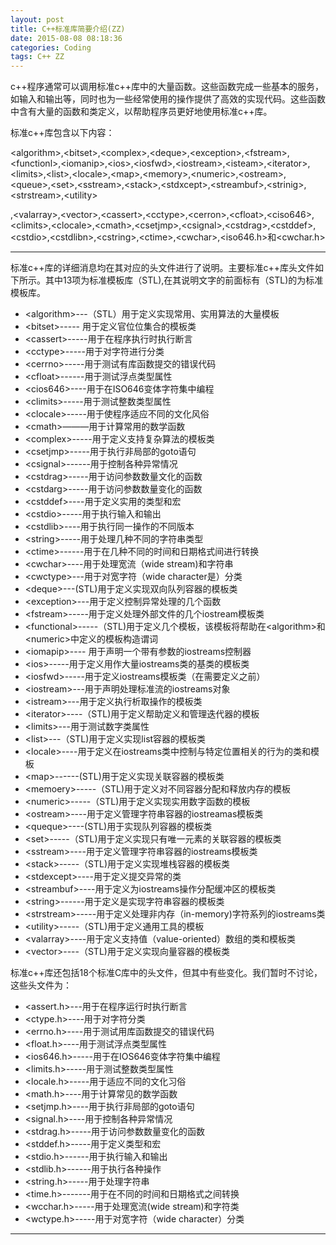 ```yaml
---
layout: post
title: C++标准库简要介绍(ZZ)
date: 2015-08-08 08:18:36
categories: Coding
tags: C++ ZZ
---
```


c++程序通常可以调用标准c++库中的大量函数。这些函数完成一些基本的服务，如输入和输出等，同时也为一些经常使用的操作提供了高效的实现代码。这些函数中含有大量的函数和类定义，以帮助程序员更好地使用标准c++库。

标准c++库包含以下内容：  

\<algorithm\>,\<bitset\>,\<complex\>,\<deque\>,\<exception\>,\<fstream\>,\<functionl\>,\<iomanip\>,\<ios\>,\<iosfwd\>,\<iostream\>,\<isteam\>,\<iterator\>,\<limits\>,\<list\>,\<locale\>,\<map\>,\<memory\>,\<numeric\>,\<ostream\>,\<queue\>,\<set\>,\<sstream\>,\<stack\>,\<stdxcept\>,\<streambuf\>,\<strinig\>,\<strstream\>,\<utility\>

,\<valarray\>,\<vector\>,\<cassert\>,\<cctype\>,\<cerron\>,\<cfloat\>,\<ciso646\>,\<climits\>,\<clocale\>,\<cmath\>,\<csetjmp\>,\<csignal\>,\<cstdrag\>,\<cstddef\>,\<cstdio\>,\<cstdlibn\>,\<cstring\>,\<ctime\>,\<cwchar\>,\<iso646.h\>和\<cwchar.h\>

------

标准c++库的详细消息均在其对应的头文件进行了说明。主要标准c++库头文件如下所示。其中13项为标准模板库（STL),在其说明文字的前面标有（STL)的为标准模板库。

- \<algorithm\>---（STL）用于定义实现常用、实用算法的大量模板
- \<bitset\>----- 用于定义官位位集合的模板类
- \<cassert\>-----用于在程序执行时执行断言
- \<cctype\>-----用于对字符进行分类
- \<cerrno\>-----用于测试有库函数提交的错误代码
- \<cfloat\>------用于测试浮点类型属性
- \<cios646\>----用于在ISO646变体字符集中编程
- \<climits\>-----用于测试整数类型属性
- \<clocale\>-----用于使程序适应不同的文化风俗
- \<cmath\>———用于计算常用的数学函数
- \<complex\>-----用于定义支持复杂算法的模板类
- \<csetjmp\>-----用于执行非局部的goto语句
- \<csignal\>------用于控制各种异常情况
- \<cstdrag\>-----用于访问参数数量文化的函数
- \<cstdarg\>-----用于访问参数数量变化的函数
- \<cstddef\>----用于定义实用的类型和宏
- \<cstdio\>-----用于执行输入和输出
- \<cstdlib\>----用于执行同一操作的不同版本
- \<string\>-----用于处理几种不同的字符串类型
- \<ctime\>------用于在几种不同的时间和日期格式间进行转换
- \<cwchar\>----用于处理宽流（wide stream)和字符串
- \<cwctype\>---用于对宽字符（wide character是）分类
- \<deque\>---(STL)用于定义实现双向队列容器的模板类
- \<exception\>---用于定义控制异常处理的几个函数
- \<fstream\>-----用于定义处理外部文件的几个iostream模板类
- \<functional\>-----（STL)用于定义几个模板，该模板将帮助在\<algorithm\>和\<numeric\>中定义的模板构造谓词
- \<iomapip\>---- 用于声明一个带有参数的iostreams控制器
- \<ios\>-----用于定义用作大量iostreams类的基类的模板类
- \<iosfwd\>-----用于定义iostreams模板类（在需要定义之前）
- \<iostream\>---用于声明处理标准流的iostreams对象
- \<istream\>---用于定义执行析取操作的模板类
- \<iterator\>----（STL)用于定义帮助定义和管理迭代器的模板
- \<limits\>---用于测试数字类属性
- \<list\>---（STL)用于定义实现list容器的模板类
- \<locale\>----用于定义在iostreams类中控制与特定位置相关的行为的类和模板
- \<map\>------(STL)用于定义实现关联容器的模板类
- \<memoery\>-----（STL)用于定义对不同容器分配和释放内存的模板
- \<numeric\>-----（STL)用于定义实现实用数字函数的模板
- \<ostream\>----用于定义管理字符串容器的iostreamas模板类
- \<queque\>----(STL)用于实现队列容器的模板类
- \<set\>-----（STL)用于定义实现只有唯一元素的关联容器的模板类
- \<sstream\>----用于定义管理字符串容器的iostreams模板类
- \<stack\>-----（STL)用于定义实现堆栈容器的模板类
- \<stdexcept\>----用于定义提交异常的类
- \<streambuf\>----用于定义为iostreams操作分配缓冲区的模板类
- \<string\>------用于定义是实现字符串容器的模板类
- \<strstream\>-----用于定义处理非内存（in-memory)字符系列的iostreams类
- \<utility\>-----（STL)用于定义通用工具的模板
- \<valarray\>----用于定义支持值（value-oriented）数组的类和模板类
- \<vector\>----（STL)用于定义实现向量容器的模板类

标准c++库还包括18个标准C库中的头文件，但其中有些变化。我们暂时不讨论，这些头文件为：

- \<assert.h\>---用于在程序运行时执行断言
- \<ctype.h\>----用于对字符分类
- \<errno.h\>----用于测试用库函数提交的错误代码
- \<float.h\>----用于测试浮点类型属性
- \<ios646.h\>-----用于在IOS646变体字符集中编程
- \<limits.h\>-----用于测试整数类型属性
- \<locale.h\>-----用于适应不同的文化习俗
- \<math.h\>----用于计算常见的数学函数
- \<setjmp.h\>----用于执行非局部的goto语句
- \<signal.h\>----用于控制各种异常情况
- \<stdrag.h\>-----用于访问参数数量变化的函数
- \<stddef.h\>-----用于定义类型和宏
- \<stdio.h\>------用于执行输入和输出
- \<stdlib.h\>------用于执行各种操作
- \<string.h\>-----用于处理字符串
- \<time.h\>-------用于在不同的时间和日期格式之间转换
- \<wcchar.h\>-----用于处理宽流(wide stream)和字符类
- \<wctype.h\>-----用于对宽字符（wide character）分类


------
